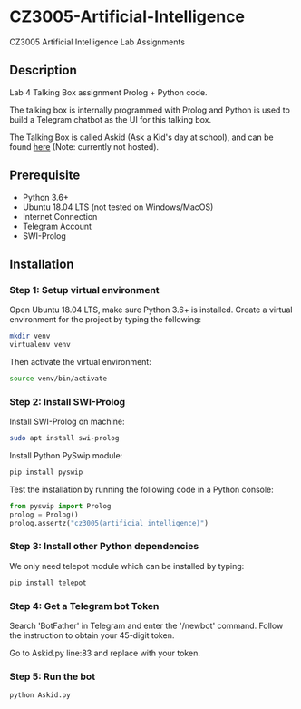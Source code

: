 # CZ3005-Artificial-Intelligence
CZ3005 Artificial Intelligence Lab Assignments

## Description
Lab 4 Talking Box assignment Prolog + Python code.

The talking box is internally programmed with Prolog and Python is used to build a Telegram chatbot as the UI for this talking box.

The Talking Box is called Askid (Ask a Kid's day at school), and can be found [here](t.me/AskidBot) (Note: currently not hosted).

## Prerequisite

* Python 3.6+
* Ubuntu 18.04 LTS (not tested on Windows/MacOS)
* Internet Connection
* Telegram Account
* SWI-Prolog

## Installation

### Step 1: Setup virtual environment
Open Ubuntu 18.04 LTS, make sure Python 3.6+ is installed. Create a virtual environment for the project by typing the following:
```bash
mkdir venv
virtualenv venv
```
Then activate the virtual environment:
```bash
source venv/bin/activate
```

### Step 2: Install SWI-Prolog
Install SWI-Prolog on machine:
```bash
sudo apt install swi-prolog
```
Install Python PySwip module:
```bash
pip install pyswip
```

Test the installation by running the following code in a Python console:
```python
from pyswip import Prolog
prolog = Prolog()
prolog.assertz("cz3005(artificial_intelligence)")
```

### Step 3: Install other Python dependencies
We only need telepot module which can be installed by typing:
```bash
pip install telepot
```

### Step 4: Get a Telegram bot Token
Search 'BotFather' in Telegram and enter the '/newbot' command. Follow the instruction to obtain your 45-digit token.

Go to Askid.py line:83 and replace <YOUR TOKEN> with your token.

### Step 5: Run the bot
```bash
python Askid.py
```
